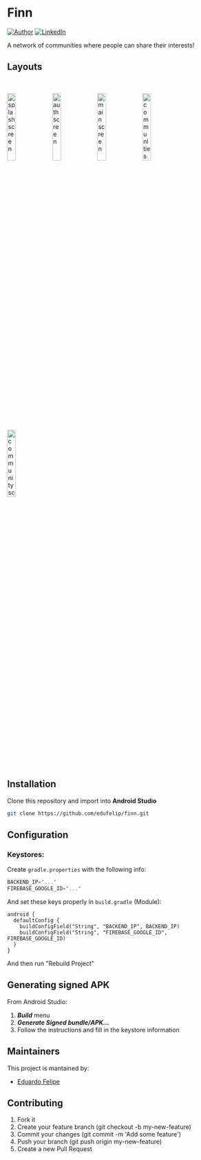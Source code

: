 # Finn 
[![Author](https://img.shields.io/static/v1?label=@author&message=Eduardo%20Santos&color=navy)](https://github.com/edufelip)
[![LinkedIn](https://img.shields.io/static/v1?label=@linkedin&message=@edu_santos&color=blue)](https://www.linkedin.com/in/eduardo-felipe-dev/)

A network of communities where people can share their interests!

## Layouts
<br>
  <p align="left">
            <img alt="splash screen"
            src="https://scontent.fgig4-1.fna.fbcdn.net/v/t1.6435-9/242819402_6096295977108687_8545961455669866025_n.jpg?_nc_cat=105&ccb=1-5&_nc_sid=0debeb&_nc_eui2=AeGVlhSF4opQsQqDLiwnOh6156Z1rMosFCnnpnWsyiwUKRaS4lzuUjgbXEYrYEqCHVYyg4BHXZ9S67wZ-vvf96SE&_nc_ohc=ikMMjjDRpJgAX8m20CC&_nc_ht=scontent.fgig4-1.fna&oh=a69f19e34976956f7ec1ba974da90349&oe=6170C174" width="20%" 
            title="splash screen">
            <img alt="auth screen"
            src="https://scontent.fgig4-1.fna.fbcdn.net/v/t1.6435-9/242595259_6096295807108704_2500277214651690641_n.jpg?_nc_cat=106&ccb=1-5&_nc_sid=0debeb&_nc_eui2=AeE_mSCex-MsFdmC1mTrD08BZrIJaxNhO8ZmsglrE2E7xl6hrAHHDryHnoE3zaORgxjG9VQfzO-5AZvdl8SbYFRW&_nc_ohc=hvPxazuNLtAAX90QRZN&_nc_ht=scontent.fgig4-1.fna&oh=77c73826834d6b7b29d7001cce251936&oe=61733A9D" width="20%" 
            title="auth screen">
            <img alt="main screen"
                 src="https://scontent.fgig4-1.fna.fbcdn.net/v/t1.6435-9/242662295_6096295783775373_9182471683835889129_n.jpg?_nc_cat=101&ccb=1-5&_nc_sid=0debeb&_nc_eui2=AeF545rf6cpFq2ijx4fQT-cmH9fwRqN5YhQf1_BGo3liFOFciGGv8t1BVwHgNrETL5XqZJvlJ-g5R7THr9YfyJIk&_nc_ohc=Vmp3YAXKvngAX9LCMTh&tn=IWUZvjl-ILXjS8Xi&_nc_ht=scontent.fgig4-1.fna&oh=31dc8f77b9c83e4738e4587734098305&oe=61717383" width="20%" title="main screen">
            <img alt="communities screen"
                 src="https://scontent.fgig4-1.fna.fbcdn.net/v/t1.6435-9/242698481_6096295797108705_379463376871528690_n.jpg?_nc_cat=105&ccb=1-5&_nc_sid=0debeb&_nc_eui2=AeGfTZhxpl4bZo7xeqYWUtG1_EJgC-cg2P_8QmAL5yDY_xp3OpRG3cpC3l7wdTS5RjS8-VCa6o1uAREVQK-orl4C&_nc_ohc=-skOZfaXseEAX9InkHD&tn=IWUZvjl-ILXjS8Xi&_nc_ht=scontent.fgig4-1.fna&oh=4646f268a353ca3aab3bb42475d39d35&oe=61711AB4" width="20%" title="communities screen">
            <img alt="community screen"
                 src="https://scontent.fgig4-1.fna.fbcdn.net/v/t1.6435-9/242671536_6096295743775377_345482850362305823_n.jpg?_nc_cat=108&ccb=1-5&_nc_sid=0debeb&_nc_eui2=AeF-TvgG59X5q6BmDNPKNOlMEV1EyN0c3SgRXUTI3RzdKIdV3DmF-GjxW1mC1yPuZe7_LrWgvjp4wmH6asQGqq_B&_nc_ohc=M0Xc0I2yf1kAX9q9i76&_nc_ht=scontent.fgig4-1.fna&oh=7d737658aca99846be54fcb1fdf65c22&oe=61719E8E" width="20%" title="community screen">

## Installation
Clone this repository and import into **Android Studio**
```bash
git clone https://github.com/edufelip/finn.git
```

## Configuration
### Keystores:
Create `gradle.properties` with the following info:
```gradle
BACKEND_IP="..."
FIREBASE_GOOGLE_ID="..."
```
And set these keys properly in `build.gradle` (Module):
```
android {
  defaultConfig {
    buildConfigField("String", "BACKEND_IP", BACKEND_IP)
    buildConfigField("String", "FIREBASE_GOOGLE_ID", FIREBASE_GOOGLE_ID)
  }
}
```
And then run "Rebuild Project"

## Generating signed APK
From Android Studio:
1. ***Build*** menu
2. ***Generate Signed bundle/APK...***
3. Follow the instructions and fill in the keystore information

## Maintainers
This project is mantained by:
* [Eduardo Felipe](http://github.com/edufelip)


## Contributing

1. Fork it
2. Create your feature branch (git checkout -b my-new-feature)
3. Commit your changes (git commit -m 'Add some feature')
4. Push your branch (git push origin my-new-feature)
5. Create a new Pull Request
